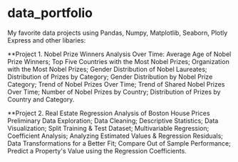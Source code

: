 # data_portfolio
My favorite data projects using Pandas, Numpy, Matplotlib, Seaborn, Plotly Express and other libaries: 

**Project 1. Nobel Prize Winners Analysis Over Time:
  Average Age of Nobel Prize Winners;
  Top Five Countries with the Most Nobel Prizes;
  Organization with the Most Nobel Prizes;
  Gender Distribution of Nobel Laureates;
  Distribution of Prizes by Category;
  Gender Distribution by Nobel Prize Category;
  Trend of Nobel Prizes Over Time;
  Trend of Shared Nobel Prizes Over Time;
  Number of Nobel Prizes by Country;
  Distribution of Prizes by Country and Category.

**Project 2. Real Estate Regression Analysis of Boston House Prices
Preliminary Data Exploration;
Data Cleaning;
Descriptive Statistics;
Data Visualization;
Split Training & Test Dataset;
Multivariable Regression;
Coefficient Analysis;
Analyzing Estimated Values & Regression Residuals;
Data Transformations for a Better Fit;
Compare Out of Sample Performance;
Predict a Property's Value using the Regression Coefficients.
